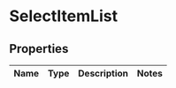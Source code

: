 
# SelectItemList

## Properties
Name | Type | Description | Notes
------------ | ------------- | ------------- | -------------



